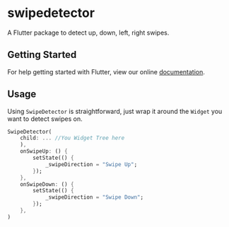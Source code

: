# swipedetector

A Flutter package to detect up, down, left, right swipes.

## Getting Started

For help getting started with Flutter, view our online
[documentation](https://flutter.io/).

## Usage

Using `SwipeDetector` is straightforward, just wrap it around the `Widget` you want to detect swipes on.

```dart
SwipeDetector(
    child: ... //You Widget Tree here
    ),
    onSwipeUp: () {
        setState(() {
            _swipeDirection = "Swipe Up";
        });
    },
    onSwipeDown: () {
        setState(() {
            _swipeDirection = "Swipe Down";
        });
    },
)
```
